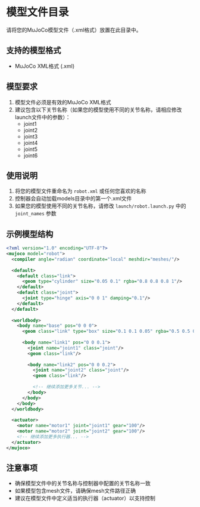 # 模型文件目录

请将您的MuJoCo模型文件（.xml格式）放置在此目录中。

## 支持的模型格式
- MuJoCo XML格式 (.xml)

## 模型要求
1. 模型文件必须是有效的MuJoCo XML格式
2. 建议包含以下关节名称（如果您的模型使用不同的关节名称，请相应修改launch文件中的参数）：
   - joint1
   - joint2
   - joint3
   - joint4
   - joint5
   - joint6

## 使用说明
1. 将您的模型文件重命名为 `robot.xml` 或任何您喜欢的名称
2. 控制器会自动加载models目录中的第一个.xml文件
3. 如果您的模型使用不同的关节名称，请修改 `launch/robot.launch.py` 中的 `joint_names` 参数

## 示例模型结构
```xml
<?xml version="1.0" encoding="UTF-8"?>
<mujoco model="robot">
  <compiler angle="radian" coordinate="local" meshdir="meshes/"/>
  
  <default>
    <default class="link">
      <geom type="cylinder" size="0.05 0.1" rgba="0.8 0.8 0.8 1"/>
    </default>
    <default class="joint">
      <joint type="hinge" axis="0 0 1" damping="0.1"/>
    </default>
  </default>
  
  <worldbody>
    <body name="base" pos="0 0 0">
      <geom class="link" type="box" size="0.1 0.1 0.05" rgba="0.5 0.5 0.5 1"/>
      
      <body name="link1" pos="0 0 0.1">
        <joint name="joint1" class="joint"/>
        <geom class="link"/>
        
        <body name="link2" pos="0 0 0.2">
          <joint name="joint2" class="joint"/>
          <geom class="link"/>
          
          <!-- 继续添加更多关节... -->
        </body>
      </body>
    </body>
  </worldbody>
  
  <actuator>
    <motor name="motor1" joint="joint1" gear="100"/>
    <motor name="motor2" joint="joint2" gear="100"/>
    <!-- 继续添加更多执行器... -->
  </actuator>
</mujoco>
```

## 注意事项
- 确保模型文件中的关节名称与控制器中配置的关节名称一致
- 如果模型包含mesh文件，请确保mesh文件路径正确
- 建议在模型文件中定义适当的执行器（actuator）以支持控制 